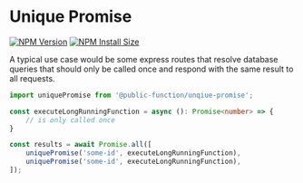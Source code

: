 # Unique Promise

[![NPM Version][npm-version-image]][npm-url]
[![NPM Install Size][npm-install-size-image]][npm-install-size-url]

A typical use case would be some express routes that resolve database queries that should only be called once and respond with the same result to all requests.

```ts
import uniquePromise from '@public-function/unqiue-promise';

const executeLongRunningFunction = async (): Promise<number> => {
    // is only called once
}

const results = await Promise.all([
    uniquePromise('some-id', executeLongRunningFunction),
    uniquePromise('some-id', executeLongRunningFunction),
]);

```




[npm-url]: https://npmjs.org/package/@public-function/unique-promise
[npm-version-image]: https://badgen.net/npm/v/@public-function/unique-promise
[npm-install-size-image]: https://badgen.net/packagephobia/install/@public-function/unique-promise
[npm-install-size-url]: https://packagephobia.com/result?p=/@public-function/unique-promise
